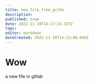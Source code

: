 ```yaml
---
title: new_file_from_githb
description: 
published: true
date: 2022-11-18T14:17:33.157Z
tags: 
editor: markdown
dateCreated: 2022-11-18T14:13:08.049Z
---
```


# Wow

a new file in gitlab
